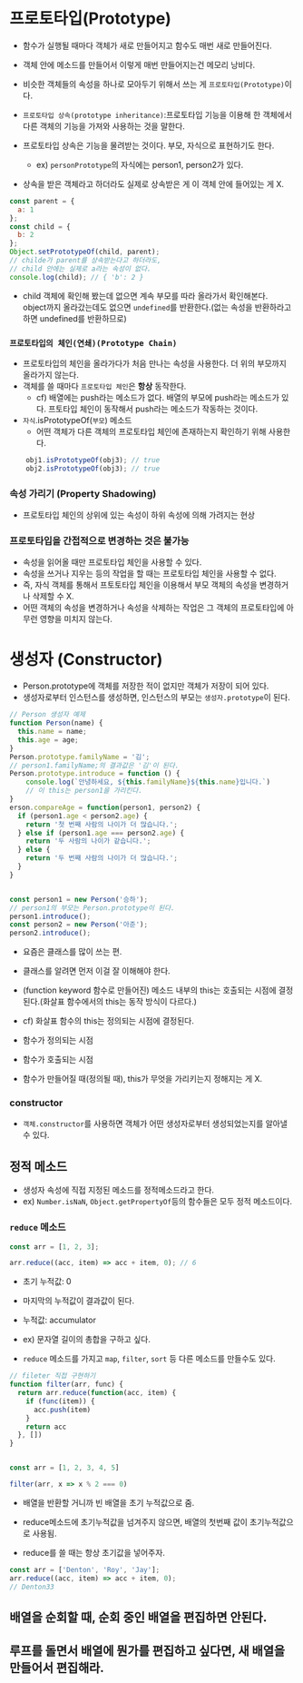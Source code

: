 # 프로토타입(Prototype)

- 함수가 실행될 때마다 객체가 새로 만들어지고 함수도 매번 새로 만들어진다.
- 객체 안에 메소드를 만들어서 이렇게 매번 만들어지는건 메모리 낭비다.
- 비슷한 객체들의 속성을 하나로 모아두기 위해서 쓰는 게 `프로토타입(Prototype)`이다.
- `프로토타입 상속(prototype inheritance)`:프로토타입 기능을 이용해 한 객체에서 다른 객체의 기능을 가져와 사용하는 것을 말한다.
- 프로토타입 상속은 기능을 물려받는 것이다. 부모, 자식으로 표현하기도 한다.
    - ex) `personPrototype`의 자식에는 person1, person2가 있다.

- 상속을 받은 객체라고 하더라도 실제로 상속받은 게 이 객체 안에 들어있는 게 X.
```js
const parent = {
  a: 1
};
const child = {
  b: 2
};
Object.setPrototypeOf(child, parent);
// childe가 parent를 상속받는다고 하더라도,
// child 안에는 실제로 a라는 속성이 없다.
console.log(child); // { 'b': 2 }
```

- child 객체에 확인해 봤는데 없으면 계속 부모를 따라 올라가서 확인해본다.<br> object까지 올라갔는데도 없으면 `undefined`를 반환한다.(없는 속성을 반환하라고 하면 undefined를 반환하므로)


### `프로토타입의 체인(연쇄)(Prototype Chain)`
- 프로토타입의 체인을 올라가다가 처음 만나는 속성을 사용한다. 더 위의 부모까지 올라가지 않는다.
- 객체를 쓸 때마다 `프로토타입 체인`은 **항상** 동작한다.
    - cf) 배열에는 push라는 메소드가 없다. 배열의 부모에 push라는 메소드가 있다. 프토타입 체인이 동작해서 push라는 메소드가 작동하는 것이다.
- `자식`.isPrototypeOf(`부모`) 메소드
    - 어떤 객체가 다른 객체의 프로토타입 체인에 존재하는지 확인하기 위해 사용한다.  
```js
    obj1.isPrototypeOf(obj3); // true
    obj2.isPrototypeOf(obj3); // true
``` 

### 속성 가리기 (Property Shadowing)
- 프로토타입 체인의 상위에 있는 속성이 하위 속성에 의해 가려지는 현상

### 프로토타입을 간접적으로 변경하는 것은 불가능
- 속성을 읽어올 때만 프로토타입 체인을 사용할 수 있다. 
- 속성을 쓰거나 지우는 등의 작업을 할 때는 프로토타입 체인을 사용할 수 없다.
- 즉, 자식 객체를 통해서 프토토타입 체인을 이용해서 부모 객체의 속성을 변경하거나 삭제할 수 X. 
- 어떤 객체의 속성을 변경하거나 속성을 삭제하는 작업은 그 객체의 프로토타입에 아무런 영향을 미치지 않는다.


# 생성자 (Constructor)
- Person.prototype에 객체를 저장한 적이 없지만 객체가 저장이 되어 있다.
- 생성자로부터 인스턴스를 생성하면, 인스턴스의 부모는 `생성자.prototype`이 된다.
```js
// Person 생성자 예제
function Person(name) {
  this.name = name;
  this.age = age;
}
Person.prototype.familyName = '김';
// person1.familyName;의 결과값은 '김'이 된다.
Person.prototype.introduce = function () {
    console.log(`안녕하세요, ${this.familyName}${this.name}입니다.`)
    // 이 this는 person1을 가리킨다. 
}
erson.compareAge = function(person1, person2) {
  if (person1.age < person2.age) {
    return '첫 번째 사람의 나이가 더 많습니다.';
  } else if (person1.age === person2.age) {
    return '두 사람의 나이가 같습니다.';
  } else {
    return '두 번째 사람의 나이가 더 많습니다.';
  }
}


const person1 = new Person('승하');
// person1의 부모는 Person.prototype이 된다.
person1.introduce();
const person2 = new Person('아준');
person2.introduce();
```

- 요즘은 클래스를 많이 쓰는 편. 
- 클래스를 알려면 먼저 이걸 잘 이해해야 한다.

- (function keyword 함수로 만들어진) 메소드 내부의 this는 호출되는 시점에 결정된다.(화살표 함수에서의 this는 동작 방식이 다르다.)
- cf) 화살표 함수의 this는 정의되는 시점에 결정된다.

- 함수가 정의되는 시점
- 함수가 호출되는 시점

- 함수가 만들어질 때(정의될 때), this가 무엇을 가리키는지 정해지는 게 X.


### constructor
- `객체.constructor`를 사용하면 객체가 어떤 생성자로부터 생성되었는지를 알아낼 수 있다. 

## 정적 메소드
- 생성자 속성에 직접 지정된 메소드를 정적메소드라고 한다.
- ex) `Number.isNaN`, `Object.getPropertyOf`등의 함수들은 모두 정적 메소드이다.


### `reduce` 메소드
```js
const arr = [1, 2, 3];

arr.reduce((acc, item) => acc + item, 0); // 6
```
- 초기 누적값: 0
- 마지막의 누적값이 결과값이 된다. 
- 누적값: accumulator
- ex) 문자열 길이의 총합을 구하고 싶다. 


- `reduce` 메소드를 가지고 `map`, `filter`, `sort` 등 다른 메소드를 만들수도 있다.
```js
// fileter 직접 구현하기 
function filter(arr, func) {
  return arr.reduce(function(acc, item) {
    if (func(item)) {
      acc.push(item)
    }
    return acc
  }, [])
}


const arr = [1, 2, 3, 4, 5]

filter(arr, x => x % 2 === 0)
```
- 배열을 반환할 거니까 빈 배열을  초기 누적값으로 줌.

- reduce메소드에 초기누적값을 넘겨주지 않으면, 배열의 첫번째 값이 초기누적값으로 사용됨. 
- reduce를 쓸 때는 항상 초기값을 넣어주자.
```js
const arr = ['Denton', 'Roy', 'Jay'];
arr.reduce((acc, item) => acc + item, 0);
// Denton33
```

## 배열을 순회할 때, 순회 중인 배열을 편집하면 안된다. 
## 루프를 돌면서 배열에 뭔가를 편집하고 싶다면, 새 배열을 만들어서 편집해라. 